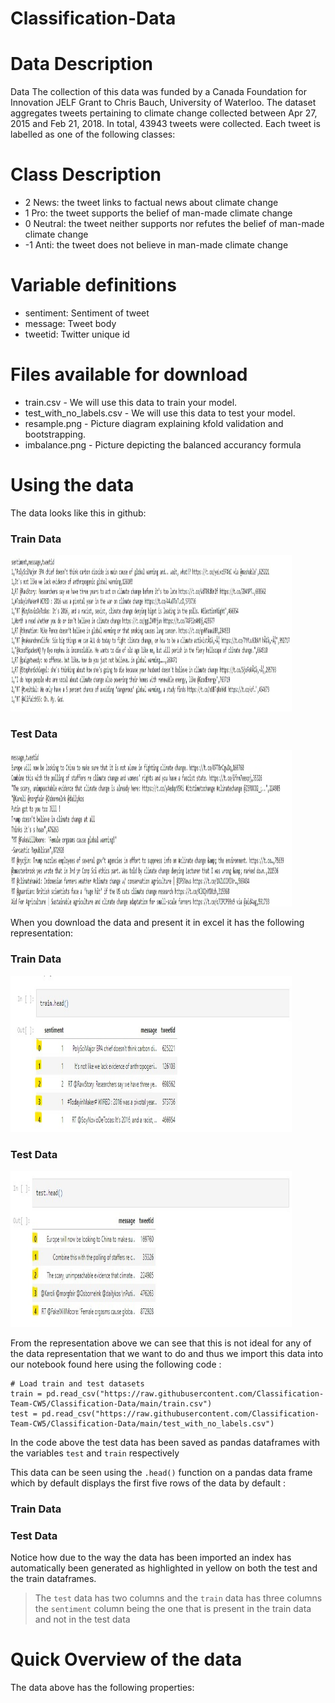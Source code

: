# Classification-Data
# Data Description
Data The collection of this data was funded by a Canada Foundation for Innovation JELF Grant to Chris Bauch, University of Waterloo. The dataset aggregates tweets pertaining to climate change collected between Apr 27, 2015 and Feb 21, 2018. In total, 43943 tweets were collected. Each tweet is labelled as one of the following classes:

# Class Description
* 2 News: the tweet links to factual news about climate change
* 1 Pro: the tweet supports the belief of man-made climate change
* 0 Neutral: the tweet neither supports nor refutes the belief of man-made climate change
* -1 Anti: the tweet does not believe in man-made climate change

# Variable definitions
- sentiment: Sentiment of tweet
- message: Tweet body
- tweetid: Twitter unique id

# Files available for download
* train.csv - We will use this data to train your model.
* test_with_no_labels.csv - We will use this data to test your model.
* resample.png - Picture diagram explaining kfold validation and bootstrapping. 
* imbalance.png - Picture depicting the balanced accurancy formula 

# Using the data

The data looks like this in github:

### Train Data

<img src="https://github.com/Classification-Team-CW5/Classification-Data/blob/main/pictures%20of%20train%20set%20raw/github%20view%20of%20data.jpg?raw=true" alt="Github train data" title="Github train data" width="450" height="250" /> 

### Test Data

<img src="https://github.com/Classification-Team-CW5/Classification-Data/blob/main/pictures%20of%20train%20set%20raw/github%20view%20of%20the%20test%20data%20.jpg?raw=true" alt="Github test data" title="Github test data" width="450" height="250" /> 

When you download the data and present it in excel it has the following representation:

### Train Data 

<img src="https://github.com/Classification-Team-CW5/Classification-Data/blob/main/pictures%20of%20train%20set%20raw/pandas%20view%20of%20the%20train%20data%20.jpg?raw=true" alt="Pandas train data" title="Pandas train data" width="450" height="250" /> 

### Test Data

<img src="https://github.com/Classification-Team-CW5/Classification-Data/blob/main/pictures%20of%20train%20set%20raw/pandas%20view%20of%20the%20test%20data%20.jpg?raw=true" alt="Pandas test data" title="Pandas test data" width="450" height="250" /> 

From the representation above we can see that this is not ideal for any of the data representation that we want to do and thus we import this data into our notebook found here using the following code :
```python:
# Load train and test datasets
train = pd.read_csv("https://raw.githubusercontent.com/Classification-Team-CW5/Classification-Data/main/train.csv")
test = pd.read_csv("https://raw.githubusercontent.com/Classification-Team-CW5/Classification-Data/main/test_with_no_labels.csv")

```
In the code above the test data has been saved as pandas dataframes with the variables `test` and `train` respectively 

This data can be seen using the `.head()` function on a pandas data frame which by default displays the first five rows of the data by default :

### Train Data 

### Test Data

Notice how due to the way the data has been imported an index has automatically been generated as highlighted in yellow on both the test and the train dataframes. 

>The `test` data has two columns and the `train` data has three columns the `sentiment` column being the one that is present in the train data and not in the test data 

# Quick Overview of the data 

The data above has the following properties:
